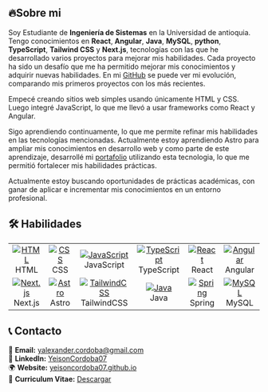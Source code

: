 

## 🔥Sobre mi
Soy Estudiante de **Ingeniería de Sistemas** en la Universidad de antioquia.
Tengo conocimientos en **React**, **Angular**, **Java**, **MySQL**, **python**, **TypeScript**, **Tailwind CSS** y **Next.js**, tecnologías con las que he desarrollado varios proyectos para mejorar mis habilidades. 
Cada proyecto ha sido un desafío que me ha permitido mejorar mis conocimientos y adquirir nuevas habilidades. En mi [GitHub](https://github.com/YeisonCordoba07) se puede ver mi evolución, comparando mis primeros proyectos con los más recientes.

Empecé creando sitios web simples usando únicamente HTML y CSS. Luego integré JavaScript, lo que me llevó a usar frameworks como React y Angular.

Sigo aprendiendo continuamente, lo que me permite refinar mis habilidades en las tecnologías mencionadas. Actualmente estoy aprendiendo Astro para ampliar mis conocimientos en desarrollo web y como parte de este aprendizaje, desarrollé mi [portafolio](https://yeisoncordoba07.github.io) utilizando esta tecnologia, lo que me permitió fortalecer mis habilidades prácticas.

Actualmente estoy buscando oportunidades de prácticas académicas, con ganar de aplicar e incrementar mis conocimientos en un entorno profesional.


## 🛠️ Habilidades

<div align="center">
  <table>
    <tr>
      <td align="center">
        <a href="https://skillicons.dev">
          <img src="https://skillicons.dev/icons?i=html&theme=dark" alt="HTML" />
        </a>
        <br>HTML
      </td>
      <td align="center">
        <a href="https://skillicons.dev">
          <img src="https://skillicons.dev/icons?i=css&theme=dark" alt="CSS" />
        </a>
        <br>CSS
      </td>
      <td align="center">
        <a href="https://skillicons.dev">
          <img src="https://skillicons.dev/icons?i=js&theme=dark" alt="JavaScript" />
        </a>
        <br>JavaScript
      </td>
      <td align="center">
        <a href="https://skillicons.dev">
          <img src="https://skillicons.dev/icons?i=ts&theme=dark" alt="TypeScript" />
        </a>
        <br>TypeScript
      </td>
      <td align="center">
        <a href="https://skillicons.dev">
          <img src="https://skillicons.dev/icons?i=react&theme=dark" alt="React" />
        </a>
        <br>React
      </td>
      <td align="center">
        <a href="https://skillicons.dev">
          <img src="https://skillicons.dev/icons?i=angular&theme=dark" alt="Angular" />
        </a>
        <br>Angular
      </td>
    </tr>
    <tr>
      <td align="center">
        <a href="https://skillicons.dev">
          <img src="https://skillicons.dev/icons?i=nextjs&theme=dark" alt="Next.js" />
        </a>
        <br>Next.js
      </td>
      <td align="center">
        <a href="https://skillicons.dev">
          <img src="https://skillicons.dev/icons?i=astro&theme=dark" alt="Astro" />
        </a>
        <br>Astro
      </td>
      <td align="center">
        <a href="https://skillicons.dev">
          <img src="https://skillicons.dev/icons?i=tailwind&theme=dark" alt="TailwindCSS" />
        </a>
        <br>TailwindCSS
      </td>
      <td align="center">
        <a href="https://skillicons.dev">
          <img src="https://skillicons.dev/icons?i=java&theme=dark" alt="Java" />
        </a>
        <br>Java
      </td>
      <td align="center">
        <a href="https://skillicons.dev">
          <img src="https://skillicons.dev/icons?i=spring&theme=dark" alt="Spring" />
        </a>
        <br>Spring
      </td>
      <td align="center">
        <a href="https://skillicons.dev">
          <img src="https://skillicons.dev/icons?i=mysql&theme=dark" alt="MySQL" />
        </a>
        <br>MySQL
      </td>
    </tr>
  </table>
</div>




## 📞 Contacto  

📩 **Email:** [yalexander.cordoba@gmail.com](mailto:yalexander.cordoba@gmail.com)  
💼 **LinkedIn:** [YeisonCordoba07](https://www.linkedin.com/in/yeisoncordoba07/)  
🌍 **Website:** [yeisoncordoba07.github.io](https://yeisoncordoba07.github.io)  
📄 **Curriculum Vitae:** [Descargar](https://yeisoncordoba07.github.io)  


<!--
**YeisonCordoba07/YeisonCordoba07** is a ✨ _special_ ✨ repository because its `README.md` (this file) appears on your GitHub profile.

Here are some ideas to get you started:

- 🔭 I’m currently working on ...
- 🌱 I’m currently learning ...
- 👯 I’m looking to collaborate on ...
- 🤔 I’m looking for help with ...
- 💬 Ask me about ...
- 📫 How to reach me: ...
- 😄 Pronouns: ...
- ⚡ Fun fact: ...
-->
